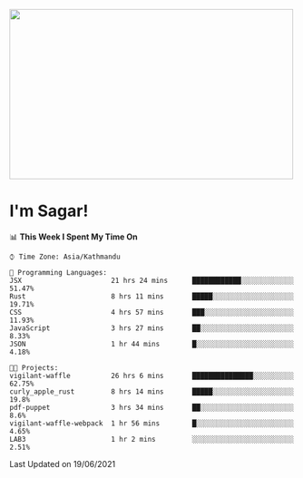 
<img src="https://media.giphy.com/media/3ornk57KwDXf81rjWM/giphy.gif" width="500" height="300" frameBorder="0" class="giphy-embed" allowFullScreen></img>

#   I'm Sagar!

<!--START_SECTION:waka-->
📊 **This Week I Spent My Time On** 

```text
⌚︎ Time Zone: Asia/Kathmandu

💬 Programming Languages: 
JSX                      21 hrs 24 mins      ████████████░░░░░░░░░░░░░   51.47% 
Rust                     8 hrs 11 mins       █████░░░░░░░░░░░░░░░░░░░░   19.71% 
CSS                      4 hrs 57 mins       ███░░░░░░░░░░░░░░░░░░░░░░   11.93% 
JavaScript               3 hrs 27 mins       ██░░░░░░░░░░░░░░░░░░░░░░░   8.33% 
JSON                     1 hr 44 mins        █░░░░░░░░░░░░░░░░░░░░░░░░   4.18%

🐱‍💻 Projects: 
vigilant-waffle          26 hrs 6 mins       ███████████████░░░░░░░░░░   62.75% 
curly_apple_rust         8 hrs 14 mins       █████░░░░░░░░░░░░░░░░░░░░   19.8% 
pdf-puppet               3 hrs 34 mins       ██░░░░░░░░░░░░░░░░░░░░░░░   8.6% 
vigilant-waffle-webpack  1 hr 56 mins        █░░░░░░░░░░░░░░░░░░░░░░░░   4.65% 
LAB3                     1 hr 2 mins         ░░░░░░░░░░░░░░░░░░░░░░░░░   2.51%

```


 Last Updated on 19/06/2021
<!--END_SECTION:waka-->
